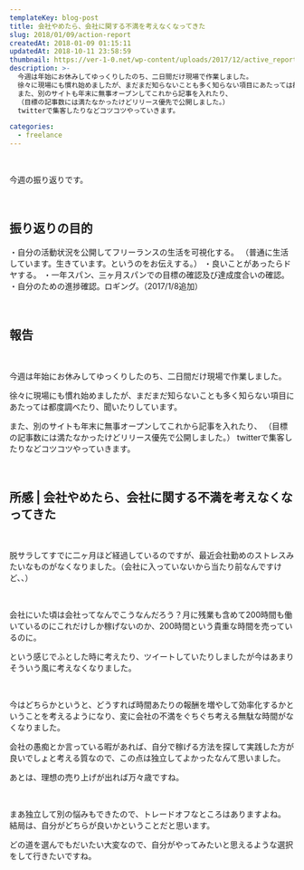 ```yaml
---
templateKey: blog-post
title: 会社やめたら、会社に関する不満を考えなくなってきた
slug: 2018/01/09/action-report
createdAt: 2018-01-09 01:15:11
updatedAt: 2018-10-11 23:58:59
thumbnail: https://ver-1-0.net/wp-content/uploads/2017/12/active_report.jpg
description: >-
  今週は年始にお休みしてゆっくりしたのち、二日間だけ現場で作業しました。
  徐々に現場にも慣れ始めましたが、まだまだ知らないことも多く知らない項目にあたっては都度調べたり、聞いたりしています。
  また、別のサイトも年末に無事オープンしてこれから記事を入れたり、
  （目標の記事数には満たなかったけどリリース優先で公開しました。）
  twitterで集客したりなどコツコツやっていきます。

categories:
  - freelance
---
```


&nbsp;

今週の振り返りです。

&nbsp;
<h2>振り返りの目的</h2>
・自分の活動状況を公開してフリーランスの生活を可視化する。
（普通に生活しています。生きています。というのをお伝えする。）
・良いことがあったらドヤする。
・一年スパン、三ヶ月スパンでの目標の確認及び達成度合いの確認。
・自分のための進捗確認。ロギング。（2017/1/8追加）

&nbsp;
<h2>報告</h2>
&nbsp;

今週は年始にお休みしてゆっくりしたのち、二日間だけ現場で作業しました。

徐々に現場にも慣れ始めましたが、まだまだ知らないことも多く知らない項目にあたっては都度調べたり、聞いたりしています。

また、別のサイトも年末に無事オープンしてこれから記事を入れたり、
（目標の記事数には満たなかったけどリリース優先で公開しました。）
twitterで集客したりなどコツコツやっていきます。

&nbsp;
<h2>所感 | 会社やめたら、会社に関する不満を考えなくなってきた</h2>
&nbsp;

脱サラしてすでに二ヶ月ほど経過しているのですが、最近会社勤めのストレスみたいなものがなくなりました。（会社に入っていないから当たり前なんですけど、、）

&nbsp;

会社にいた頃は会社ってなんでこうなんだろう？月に残業も含めて200時間も働いているのにこれだけしか稼げないのか、200時間という貴重な時間を売っているのに。

という感じでふとした時に考えたり、ツイートしていたりしましたが今はあまりそういう風に考えなくなりました。

&nbsp;

今はどちらかというと、どうすれば時間あたりの報酬を増やして効率化するかということを考えるようになり、変に会社の不満をぐちぐち考える無駄な時間がなくなりました。

会社の愚痴とか言っている暇があれば、自分で稼げる方法を探して実践した方が良いでしょと考える質なので、この点は独立してよかったなんて思いました。

あとは、理想の売り上げが出れば万々歳ですね。

&nbsp;

まあ独立して別の悩みもできたので、トレードオフなところはありますよね。
結局は、自分がどちらが良いかということだと思います。

どの道を選んでもだいたい大変なので、自分がやってみたいと思えるような選択をして行きたいですね。
